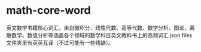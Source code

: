 # math-core-word
英文数学书籍核心词汇。来自微积分、线性代数、高等代数、数学分析、图论、离散数学、数值分析等涵盖各个领域的数学科目英文教科书上的高频词汇
json files文件夹里有英英互译（不过可能有一些残缺）。
